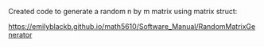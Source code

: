 Created code to generate a random n by m matrix using matrix struct:

<https://emilyblackb.github.io/math5610/Software_Manual/RandomMatrixGenerator>
      
